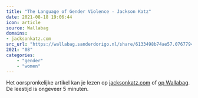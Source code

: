 ```yaml
---
title: "The Language of Gender Violence - Jackson Katz"
date: 2021-08-18 19:06:44
icon: article
source: Wallabag
domains:
- jacksonkatz.com
src_url: "https://wallabag.sanderdorigo.nl/share/6133498b74ae57.07677948"
2021: "08"
categories:
    - "gender"
    - "women"
---
```

Het oorspronkelijke artikel kan je lezen op [jacksonkatz.com](https://www.jacksonkatz.com/news/language-gender-violence/) of [op Wallabag](https://wallabag.sanderdorigo.nl/share/6133498b74ae57.07677948). De leestijd is ongeveer 5 minuten.